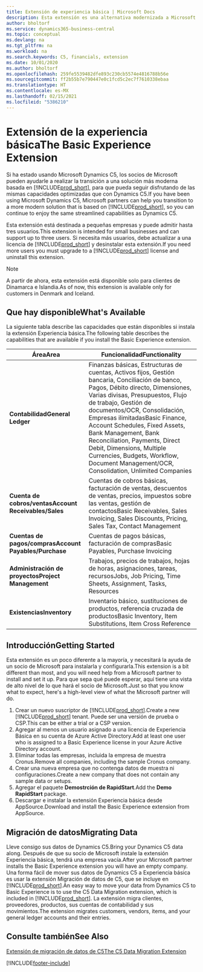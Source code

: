 ```yaml
---
title: Extensión de experiencia básica | Microsoft Docs
description: Esta extensión es una alternativa modernizada a Microsoft Dynamics C5.
author: bholtorf
ms.service: dynamics365-business-central
ms.topic: conceptual
ms.devlang: na
ms.tgt_pltfrm: na
ms.workload: na
ms.search.keywords: C5, financials, extension
ms.date: 10/01/2020
ms.author: bholtorf
ms.openlocfilehash: 259fe5539482dfe893c230cb5574e4816788b56e
ms.sourcegitcommit: ff2b55b7e790447e0c1fcd5c2ec7f7610338ebaa
ms.translationtype: HT
ms.contentlocale: es-MX
ms.lasthandoff: 02/15/2021
ms.locfileid: "5386210"
---
```

# <a name="the-basic-experience-extension"></a><span data-ttu-id="0b752-103">Extensión de la experiencia básica</span><span class="sxs-lookup"><span data-stu-id="0b752-103">The Basic Experience Extension</span></span>
<span data-ttu-id="0b752-104">Si ha estado usando Microsoft Dynamics C5, los socios de Microsoft pueden ayudarle a realizar la transición a una solución más moderna basada en [!INCLUDE[prod_short](includes/prod_short.md)], para que pueda seguir disfrutando de las mismas capacidades optimizadas que con Dynamics C5.</span><span class="sxs-lookup"><span data-stu-id="0b752-104">If you have been using Microsoft Dynamics C5, Microsoft partners can help you transition to a more modern solution that is based on [!INCLUDE[prod_short](includes/prod_short.md)], so you can continue to enjoy the same streamlined capabilities as Dynamics C5.</span></span>

<span data-ttu-id="0b752-105">Esta extensión está destinada a pequeñas empresas y puede admitir hasta tres usuarios.</span><span class="sxs-lookup"><span data-stu-id="0b752-105">This extension is intended for small businesses and can support up to three users.</span></span> <span data-ttu-id="0b752-106">Si necesita más usuarios, debe actualizar a una licencia de [!INCLUDE[prod_short](includes/prod_short.md)] y desinstalar esta extensión.</span><span class="sxs-lookup"><span data-stu-id="0b752-106">If you need more users you must upgrade to a [!INCLUDE[prod_short](includes/prod_short.md)] license and uninstall this extension.</span></span>

> [!NOTE]
> <span data-ttu-id="0b752-107">A partir de ahora, esta extensión está disponible solo para clientes de Dinamarca e Islandia.</span><span class="sxs-lookup"><span data-stu-id="0b752-107">As of now, this extension is available only for customers in Denmark and Iceland.</span></span> 

## <a name="whats-available"></a><span data-ttu-id="0b752-108">Que hay disponible</span><span class="sxs-lookup"><span data-stu-id="0b752-108">What's Available</span></span>
<span data-ttu-id="0b752-109">La siguiente tabla describe las capacidades que están disponibles si instala la extensión Experiencia básica.</span><span class="sxs-lookup"><span data-stu-id="0b752-109">The following table describes the capabilities that are available if you install the Basic Experience extension.</span></span>

|<span data-ttu-id="0b752-110">Área</span><span class="sxs-lookup"><span data-stu-id="0b752-110">Area</span></span>  |<span data-ttu-id="0b752-111">Funcionalidad</span><span class="sxs-lookup"><span data-stu-id="0b752-111">Functionality</span></span>  |
|---------|---------|
|<span data-ttu-id="0b752-112">**Contabilidad**</span><span class="sxs-lookup"><span data-stu-id="0b752-112">**General Ledger**</span></span> |<span data-ttu-id="0b752-113">Finanzas básicas, Estructuras de cuentas, Activos fijos, Gestión bancaria, Conciliación de banco, Pagos, Débito directo, Dimensiones, Varias divisas, Presupuestos, Flujo de trabajo, Gestión de documentos/OCR, Consolidación, Empresas ilimitadas</span><span class="sxs-lookup"><span data-stu-id="0b752-113">Basic Finance, Account Schedules, Fixed Assets, Bank Management, Bank Reconciliation, Payments, Direct Debit, Dimensions, Multiple Currencies, Budgets, Workflow, Document Management/OCR, Consolidation, Unlimited Companies</span></span>|
|<span data-ttu-id="0b752-114">**Cuenta de cobros/ventas**</span><span class="sxs-lookup"><span data-stu-id="0b752-114">**Account Receivables/Sales**</span></span> |<span data-ttu-id="0b752-115">Cuentas de cobros básicas, facturación de ventas, descuentos de ventas, precios, impuestos sobre las ventas, gestión de contactos</span><span class="sxs-lookup"><span data-stu-id="0b752-115">Basic Receivables, Sales Invoicing, Sales Discounts, Pricing, Sales Tax, Contact Management</span></span> |
|<span data-ttu-id="0b752-116">**Cuentas de pagos/compras**</span><span class="sxs-lookup"><span data-stu-id="0b752-116">**Account Payables/Purchase**</span></span> |<span data-ttu-id="0b752-117">Cuentas de pagos básicas, facturación de compras</span><span class="sxs-lookup"><span data-stu-id="0b752-117">Basic Payables, Purchase Invoicing</span></span> |
|<span data-ttu-id="0b752-118">**Administración de proyectos**</span><span class="sxs-lookup"><span data-stu-id="0b752-118">**Project Management**</span></span> |<span data-ttu-id="0b752-119">Trabajos, precios de trabajos, hojas de horas, asignaciones, tareas, recursos</span><span class="sxs-lookup"><span data-stu-id="0b752-119">Jobs, Job Pricing, Time Sheets, Assignment, Tasks, Resources</span></span> |
|<span data-ttu-id="0b752-120">**Existencias**</span><span class="sxs-lookup"><span data-stu-id="0b752-120">**Inventory**</span></span> |<span data-ttu-id="0b752-121">Inventario básico, sustituciones de productos, referencia cruzada de productos</span><span class="sxs-lookup"><span data-stu-id="0b752-121">Basic Inventory, Item Substitutions, Item Cross Reference</span></span> |

## <a name="getting-started"></a><span data-ttu-id="0b752-122">Introducción</span><span class="sxs-lookup"><span data-stu-id="0b752-122">Getting Started</span></span>
<span data-ttu-id="0b752-123">Esta extensión es un poco diferente a la mayoría, y necesitará la ayuda de un socio de Microsoft para instalarla y configurarla.</span><span class="sxs-lookup"><span data-stu-id="0b752-123">This extension is a bit different than most, and you will need help from a Microsoft partner to install and set it up.</span></span> <span data-ttu-id="0b752-124">Para que sepa qué puede esperar, aquí tiene una vista de alto nivel de lo que hará el socio de Microsoft.</span><span class="sxs-lookup"><span data-stu-id="0b752-124">Just so that you know what to expect, here's a high-level view of what the Microsoft partner will do.</span></span>

1. <span data-ttu-id="0b752-125">Crear un nuevo suscriptor de [!INCLUDE[prod_short](includes/prod_short.md)].</span><span class="sxs-lookup"><span data-stu-id="0b752-125">Create a new [!INCLUDE[prod_short](includes/prod_short.md)] tenant.</span></span> <span data-ttu-id="0b752-126">Puede ser una versión de prueba o CSP.</span><span class="sxs-lookup"><span data-stu-id="0b752-126">This can be either a trial or a CSP version.</span></span>
2. <span data-ttu-id="0b752-127">Agregar al menos un usuario asignado a una licencia de Experiencia Básica en su cuenta de Azure Active Directory.</span><span class="sxs-lookup"><span data-stu-id="0b752-127">Add at least one user who is assigned to a Basic Experience license in your Azure Active Directory account.</span></span>
3. <span data-ttu-id="0b752-128">Eliminar todas las empresas, incluida la empresa de muestra Cronus.</span><span class="sxs-lookup"><span data-stu-id="0b752-128">Remove all companies, including the sample Cronus company.</span></span>
4. <span data-ttu-id="0b752-129">Crear una nueva empresa que no contenga datos de muestra ni configuraciones.</span><span class="sxs-lookup"><span data-stu-id="0b752-129">Create a new company that does not contain any sample data or setups.</span></span>
5. <span data-ttu-id="0b752-130">Agregar el paquete **Demostrción de RapidStart**.</span><span class="sxs-lookup"><span data-stu-id="0b752-130">Add the **Demo RapidStart** package.</span></span> <!--what does the pockage contain?-->
6. <span data-ttu-id="0b752-131">Descargar e instalar la extensión Experiencia básica desde AppSource.</span><span class="sxs-lookup"><span data-stu-id="0b752-131">Download and install the Basic Experience extension from AppSource.</span></span>

## <a name="migrating-data"></a><span data-ttu-id="0b752-132">Migración de datos</span><span class="sxs-lookup"><span data-stu-id="0b752-132">Migrating Data</span></span>
<span data-ttu-id="0b752-133">Lleve consigo sus datos de Dynamics C5.</span><span class="sxs-lookup"><span data-stu-id="0b752-133">Bring your Dynamics C5 data along.</span></span> <span data-ttu-id="0b752-134">Después de que su socio de Microsoft instale la extensión Experiencia básica, tendrá una empresa vacía.</span><span class="sxs-lookup"><span data-stu-id="0b752-134">After your Microsoft partner installs the Basic Experience extension you will have an empty company.</span></span> <span data-ttu-id="0b752-135">Una forma fácil de mover sus datos de Dynamics C5 a Experiencia básica es usar la extensión Migración de datos de C5, que se incluye en [!INCLUDE[prod_short](includes/prod_short.md)].</span><span class="sxs-lookup"><span data-stu-id="0b752-135">An easy way to move your data from Dynamics C5 to Basic Experience is to use the C5 Data Migration extension, which is included in [!INCLUDE[prod_short](includes/prod_short.md)].</span></span> <span data-ttu-id="0b752-136">La extensión migra clientes, proveedores, productos, sus cuentas de contabilidad y sus movimientos.</span><span class="sxs-lookup"><span data-stu-id="0b752-136">The extension migrates customers, vendors, items, and your general ledger accounts and their entries.</span></span>

## <a name="see-also"></a><span data-ttu-id="0b752-137">Consulte también</span><span class="sxs-lookup"><span data-stu-id="0b752-137">See Also</span></span>
[<span data-ttu-id="0b752-138">Extensión de migración de datos de C5</span><span class="sxs-lookup"><span data-stu-id="0b752-138">The C5 Data Migration Extension</span></span>](ui-extensions-c5-data-migration.md)

[!INCLUDE[footer-include](includes/footer-banner.md)]